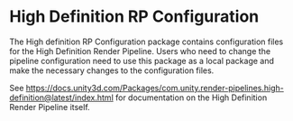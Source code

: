 # High Definition RP Configuration

The High definition RP Configuration package contains configuration files for the High Definition Render Pipeline.
Users who need to change the pipeline configuration need to use this package as a local package and make the necessary changes to the configuration files.

See https://docs.unity3d.com/Packages/com.unity.render-pipelines.high-definition@latest/index.html for documentation on the High Definition Render Pipeline itself.
